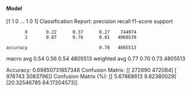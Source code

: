 #### Model
[1 1 0 ... 1 0 1]
Classification Report:
              precision    recall  f1-score   support

           0       0.22      0.37      0.27    744974
           1       0.87      0.76      0.81   4060539

    accuracy                           0.70   4805513
   macro avg       0.54      0.56      0.54   4805513
weighted avg       0.77      0.70      0.73   4805513

Accuracy: 0.69850731857348
Confusion Matrix:
[[ 272890  472084]
 [ 976743 3083796]]
Confusion Matrix (%):
[[ 5.67868613  9.82380029]
 [20.32546785 64.17204573]]
